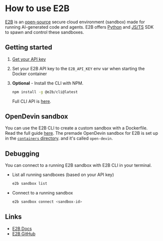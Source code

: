 # How to use E2B

[E2B](https://e2b.dev) is an [open-source](https://github.com/e2b-dev/e2b) secure cloud environment (sandbox) made for running AI-generated code and agents. E2B offers [Python](https://pypi.org/project/e2b/) and [JS/TS](https://www.npmjs.com/package/e2b) SDK to spawn and control these sandboxes.

## Getting started

1. [Get your API key](https://e2b.dev/docs/getting-started/api-key)

1. Set your E2B API key to the `E2B_API_KEY` env var when starting the Docker container

1. **Optional** - Install the CLI with NPM.
    ```sh
    npm install -g @e2b/cli@latest
    ```
    Full CLI API is [here](https://e2b.dev/docs/cli/installation).

## OpenDevin sandbox
You can use the E2B CLI to create a custom sandbox with a Dockerfile. Read the full guide [here](https://e2b.dev/docs/guide/custom-sandbox). The premade OpenDevin sandbox for E2B is set up in the [`containers` directory](/containers/e2b-sandbox). and it's called `open-devin`.

## Debugging
You can connect to a running E2B sandbox with E2B CLI in your terminal.

- List all running sandboxes (based on your API key)
    ```sh
    e2b sandbox list
    ```

- Connect to a running sandbox
    ```sh
    e2b sandbox connect <sandbox-id>
    ```

## Links
- [E2B Docs](https://e2b.dev/docs)
- [E2B GitHub](https://github.com/e2b-dev/e2b)
